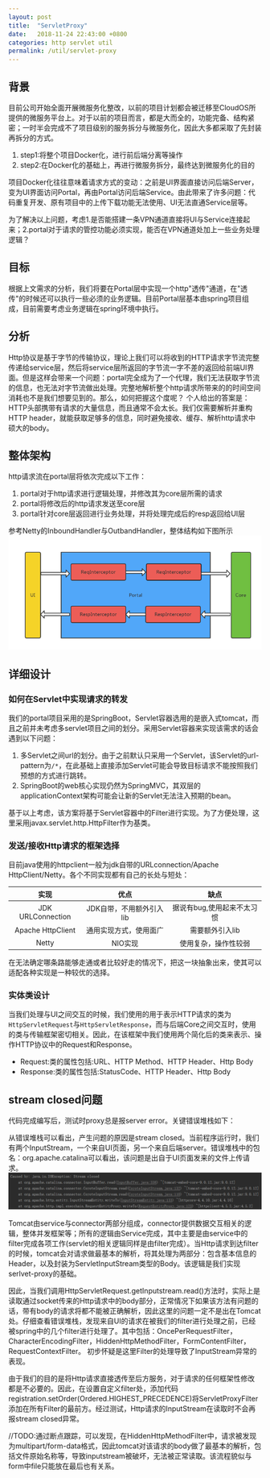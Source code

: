 ```yaml
---
layout: post
title:  "ServletProxy"
date:   2018-11-24 22:43:00 +0800
categories: http servlet util
permalink: /util/servlet-proxy
---
```


## 背景
目前公司开始全面开展微服务化整改，以前的项目计划都会被迁移至CloudOS所提供的微服务平台上。对于以前的项目而言，都是大而全的，功能完备、结构紧密；一时半会完成不了项目级别的服务拆分与微服务化，因此大多都采取了先封装再拆分的方式。

1. step1:将整个项目Docker化，进行前后端分离等操作
2. step2:在Docker化的基础上，再进行微服务拆分，最终达到微服务化的目的

项目Docker化往往意味着请求方式的变动：之前是UI界面直接访问后端Server，变为UI界面访问Portal，再由Portal访问后端Service。由此带来了许多问题：代码重复开发、原有项目中的上传下载功能无法使用、UI无法直通Service层等。

为了解决以上问题，考虑1.是否能搭建一条VPN通道直接将UI与Service连接起来；2.portal对于请求的管控功能必须实现，能否在VPN通道处加上一些业务处理逻辑？

## 目标
根据上文需求的分析，我们将要在Portal层中实现一个http"透传"通道，在"透传"的时候还可以执行一些必须的业务逻辑。目前Portal层基本由spring项目组成，目前需要考虑业务逻辑在spring环境中执行。

## 分析
Http协议是基于字节的传输协议，理论上我们可以将收到的HTTP请求字节流完整传递给service层，然后将service层所返回的字节流一字不差的返回给前端UI界面。但是这样会带来一个问题：portal完全成为了一个代理，我们无法获取字节流的信息，也无法对字节流做出处理。完整地解析整个http请求所带来的的时间空间消耗也不是我们想要见到的。那么，如何把握这个度呢？
个人给出的答案是：HTTP头部携带有请求的大量信息，而且通常不会太长。我们仅需要解析并重构HTTP header，就能获取足够多的信息，同时避免接收、缓存、解析http请求中硕大的body。

## 整体架构
http请求流在portal层将依次完成以下工作：

1. portal对于http请求进行逻辑处理，并修改其为core层所需的请求
2. portal将修改后的http请求发送至core层
3. portal针对core层返回进行业务处理，并将处理完成后的resp返回给UI层

参考Netty的InboundHandler与OutbandHandler，整体结构如下图所示
![ServletProxy](../resources/img/servlet-proxy.jpg)

## 详细设计

### 如何在Servlet中实现请求的转发
我们的portal项目采用的是SpringBoot，Servlet容器选用的是嵌入式tomcat，而且之前并未考虑多servlet项目之间的划分。采用Servlet容器来实现该需求的话会遇到以下问题：

 1. 多Servlet之间url的划分。由于之前默认只采用一个Servlet，该Servlet的url-pattern为`/*`，在此基础上直接添加Servlet可能会导致目标请求不能按照我们预想的方式进行跳转。
 2. SpringBoot的web核心实现仍然为SpringMVC，其双层的applicationContext架构可能会让新的Servlet无法注入预期的bean。

基于以上考虑，该方案将基于Servlet容器中的Filter进行实现。为了方便处理，这里采用javax.servlet.http.HttpFilter作为基类。

### 发送/接收Http请求的框架选择
目前java使用的httpclient一般为jdk自带的URLconnection/Apache HttpClient/Netty。各个不同实现都有自己的长处与短处：

|实现|优点|缺点|
| :------:| :------: | :------: |
|JDK URLConnection|JDK自带，不用额外引入lib|据说有bug,使用起来不太习惯|
|Apache HttpClient|通用实现方式，使用面广|需要额外引入lib|
|Netty|NIO实现|使用复杂，操作性较弱|

在无法确定哪条路能够走通或者比较好走的情况下，把这一块抽象出来，使其可以适配各种实现是一种较优的选择。

### 实体类设计
当我们处理与UI之间交互的时候，我们使用的用于表示HTTP请求的类为`HttpServletRequest`与`HttpServletResponse`，而与后端Core之间交互时，使用的类与传输框架密切相关。因此，在该框架中我们使用两个简化后的类来表示、操作HTTP协议中的Request和Response。

 * Request:类的属性包括:URL、HTTP Method、HTTP Header、Http Body
 * Response:类的属性包括:StatusCode、HTTP Header、Http Body

## stream closed问题
代码完成编写后，测试时proxy总是报server error。关键错误堆栈如下：

从错误堆栈可以看出，产生问题的原因是stream closed。当前程序运行时，我们有两个InputStream，一个来自UI页面，另一个来自后端server。错误堆栈中的包名：org.apache.catalina可以看出，该问题是出自于UI页面发来的文件上传请求。
![ServletProxy](../resources/img/exception-stack.PNG)

Tomcat由service与connector两部分组成，connector提供数据交互相关的逻辑，整体并发框架等；所有的逻辑由Service完成，其中主要是由service中的filter完成各项工作(servlet的相关逻辑同样是由filter完成）。当Http请求到达filter的时候，tomcat会对请求做最基本的解析，将其处理为两部分：包含基本信息的Header，以及封装为ServletInputStream类型的Body。该逻辑是我们实现serlvet-proxy的基础。

因此，当我们调用HttpServletRequest.getInputstream.read()方法时，实际上是读取通过socket传来的Http请求中的body部分，正常情况下如果该方法有问题的话，带有body的请求将都不能被正确解析，因此这里的问题一定不是出在Tomcat处。仔细查看错误堆栈，发现来自UI的请求在被我们的filter进行处理之前，已经被spring中的几个filter进行处理了。其中包括：OncePerRequestFilter，CharacterEncodingFilter，HiddenHttpMethodFilter，FormContentFilter，RequestContextFilter。
初步怀疑是这里Filter的处理导致了InputStream异常的表现。

由于我们的目的是将Http请求直接透传至后方服务，对于请求的任何框架性修改都是不必要的。因此，在设置自定义filter处，添加代码registration.setOrder(Ordered.HIGHEST_PRECEDENCE)将ServletProxyFilter添加在所有Filter的最前方。经过测试，Http请求的InputStream在读取时不会再报stream closed异常。

//TODO:通过断点跟踪，可以发现，在HiddenHttpMethodFilter中，请求被发现为multipart/form-data格式，因此tomcat对该请求的body做了最基本的解析，包括文件原始名称等，导致inputstream被破坏，无法被正常读取。该流程貌似与form中file只能放在最后也有关系。
